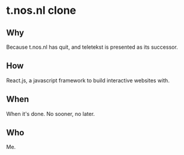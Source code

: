 # t.nos.nl clone

## Why

Because t.nos.nl has quit, and teletekst is presented as its successor.

## How

React.js, a javascript framework to build interactive websites with.

## When

When it's done. No sooner, no later.

## Who

Me.


